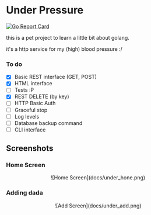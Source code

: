# Under Pressure

[![Go Report Card](https://goreportcard.com/badge/github.com/lucindo/under_pressure)](https://goreportcard.com/report/github.com/lucindo/under_pressure)

this is a pet project to learn a little bit about golang.

it's a http service for my (high) blood pressure :/

### To do

- [x] Basic REST interface (GET, POST)
- [x] HTML interface
- [ ] Tests :P
- [x] REST DELETE (by key)
- [ ] HTTP Basic Auth
- [ ] Graceful stop
- [ ] Log levels
- [ ] Database backup command
- [ ] CLI interface

## Screenshots

### Home Screen

<center>
![Home Screen](docs/under_hone.png)
</center>

### Adding dada

<center>
![Add Screen](docs/under_add.png)
</center>
